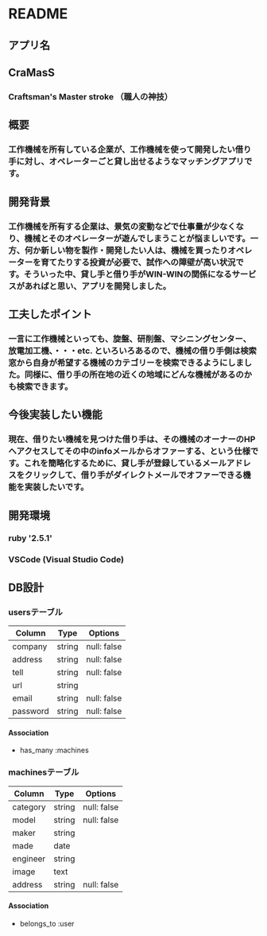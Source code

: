 # README


## アプリ名
  ## CraMasS
  ### Craftsman's Master stroke （職人の神技）

## 概要
  ### 工作機械を所有している企業が、工作機械を使って開発したい借り手に対し、オペレーターごと貸し出せるようなマッチングアプリです。

## 開発背景
  ### 工作機械を所有する企業は、景気の変動などで仕事量が少なくなり、機械とそのオペレーターが遊んでしまうことが悩ましいです。一方、何か新しい物を製作・開発したい人は、機械を買ったりオペレーターを育てたりする投資が必要で、試作への障壁が高い状況です。そういった中、貸し手と借り手がWIN-WINの関係になるサービスがあればと思い、アプリを開発しました。

## 工夫したポイント
  ### 一言に工作機械といっても、旋盤、研削盤、マシニングセンター、放電加工機、・・・etc. といろいろあるので、機械の借り手側は検索窓から自身が希望する機械のカテゴリーを検索できるようにしました。同様に、借り手の所在地の近くの地域にどんな機械があるのかも検索できます。

## 今後実装したい機能
  ### 現在、借りたい機械を見つけた借り手は、その機械のオーナーのHPへアクセスしてその中のinfoメールからオファーする、という仕様です。これを簡略化するために、貸し手が登録しているメールアドレスをクリックして、借り手がダイレクトメールでオファーできる機能を実装したいです。

## 開発環境
  ### ruby '2.5.1'
  ### VSCode (Visual Studio Code)

## DB設計

 ### usersテーブル

|Column|Type|Options|
|------|----|-------|
|company|string|null: false|
|address|string|null: false|
|tell|string|null: false|
|url|string||
|email|string|null: false|
|password|string|null: false|
#### Association
- has_many :machines

### machinesテーブル

|Column|Type|Options|
|------|----|-------|
|category|string|null: false|
|model|string|null: false|
|maker|string||
|made|date||
|engineer|string||
|image|text||
|address|string|null: false|
#### Association
- belongs_to :user